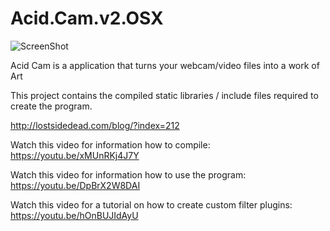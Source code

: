# Acid.Cam.v2.OSX

![ScreenShot](http://lostsidedead.biz/osx/ac2.0.18.png "screenshot")

Acid Cam is a application that turns your webcam/video files into a work of Art

This project contains the compiled static libraries / include files required to create the program.

http://lostsidedead.com/blog/?index=212

Watch this video for information how to compile: https://youtu.be/xMUnRKj4J7Y

Watch this video for information how to use the program: https://youtu.be/DpBrX2W8DAI

Watch this video for a tutorial on how to create custom filter plugins: https://youtu.be/hOnBUJIdAyU
